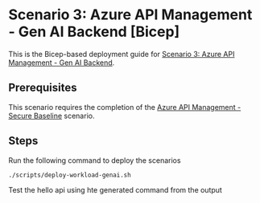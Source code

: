 # Scenario 3: Azure API Management - Gen AI Backend  [Bicep]

This is the Bicep-based deployment guide for [Scenario 3: Azure API Management - Gen AI Backend](../README.md).

## Prerequisites

This scenario requires the completion of the [Azure API Management - Secure Baseline](../apim-baseline/README.md) scenario.

## Steps

Run the following command to deploy the scenarios

```bash
./scripts/deploy-workload-genai.sh
```

Test the hello api using hte generated command from the output
